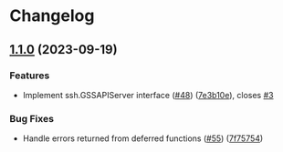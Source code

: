 # Changelog

## [1.1.0](https://github.com/bodgit/sshkrb5/compare/v1.0.0...v1.1.0) (2023-09-19)


### Features

* Implement ssh.GSSAPIServer interface ([#48](https://github.com/bodgit/sshkrb5/issues/48)) ([7e3b10e](https://github.com/bodgit/sshkrb5/commit/7e3b10e10bc109c7756a4e94b746696faf2b7e60)), closes [#3](https://github.com/bodgit/sshkrb5/issues/3)


### Bug Fixes

* Handle errors returned from deferred functions ([#55](https://github.com/bodgit/sshkrb5/issues/55)) ([7f75754](https://github.com/bodgit/sshkrb5/commit/7f75754e4cd41d079ec38e3a22559de1e6db53e8))
